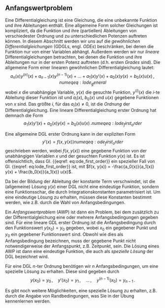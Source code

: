 ## Anfangswertproblem

Eine Differentialgleichung ist eine Gleichung, die eine unbekannte Funktion 
und ihre Ableitungen enthält. Eine allgemeine Form solcher Gleichungen ist
kompliziert, da die Funktion und ihre (partiellen) Ableitungen von 
verschiedester Ordnung und zu unterschiedlichen Potenzen auftreten können.
In diesem Abschnitt werden wir uns auf die 
*gewöhnlichen Differentialgleichungen* (GDGLs, engl. *ODEs*) beschränken, bei denen die
Funktion nur von einer Variablen abhängt. Außerdem werden wir nur 
*lineare* Differentialgleichungen betrachten, bei denen die Funktion und
ihre Ableitungen nur in der ersten Potenz auftreten (d.h. ersten *Grades* sind). 
Die allgemeine Form einer linearen gewöhnlichen Differentialgleichung
lautet:
$$
  a_n(x) y^{(n)}(x) + a_{n-1}(x) y^{(n-1)}(x) + \ldots + a_1(x) y'(x) + a_0(x) y(x) = b_0(x) u(x)\,,
  {{numeq}}{eq:lode_general}
$$
wobei $x$ die unabhängige Variable, $y(x)$ die gesuchte Funktion, $y^{(i)}(x)$ 
die $i$-te Ableitung dieser Funktion ist und
$a_i(x)$, $b_0(x)$ und $u(x)$ gegebene Funktionen von $x$ sind. Das größte $i$,
für das $a_i(x) \neq 0$, ist die *Ordnung* der Differentialgleichung. Eine 
lineare Differentialgleichung erster Ordnung hat demnach die Form
$$
  a_1(x) y'(x) + a_0(x) y(x) = b_0(x) u(x)\,.
  {{numeq}}{eq:lode_first_order}
$$

Eine allgemeine DGL erster Ordnung kann in der expliziten Form
$$
  y'(x) = f(x, y(x))
  {{numeq}}{eq:ode_first_order}
$$
geschrieben werden, wobei $f(x, y(x))$ eine gegebene Funktion von der
unabhängigen Variablen $x$ und der gesuchten Funktion $y(x)$ ist.
Es ist offensichtlich, dass Gl. {{eqref: eq:ode_first_order}} ein
spezieller Fall von Gl. {{eqref: eq:lode_first_order}} ist, mit
$f(x, y(x)) = -\frac{a_0(x)}{a_1(x)} y(x) + \frac{b_0(x)}{a_1(x)} u(x)$.

Da bei der Bildung der Ableitung der konstante Term verschwindet,
ist die (allgemeine) Lösung $y(x)$ einer DGL nicht eine eindeutige Funktion, 
sondern eine Funktionsschar, die durch Integrationskonstanten parametrisiert 
ist. Um eine eindeutige Lösung zu erhalten, müssen diese Konstanten bestimmt 
werden, wie z.B. durch die Wahl von Anfangsbedingungen.

Ein *Anfangswertproblem* (AWP) ist dann ein Problem, bei dem zusätzlich zu der
Differentialgleichung eine oder mehrere Anfangsbedingungen gegeben sind. Für eine
lineare GDL erster Ordnung ist die Anfangsbedingung durch den Funktionswert 
$y(x_0) = y_0$ gegeben, wobei $x_0$ ein gegebener Punkt und $y_0$ ein
gegebener Funktionswert sind. Obwohl wie dies als Anfangsbedingung bezeichnen, muss der
gegebene Punkt nicht notwendigerweise der Anfangspunkt, z.B. Zeitpunkt, sein. Die Lösung
eines AWP ist dann eine eindeutige Funktion, die auch als *spezielle Lösung* 
der DGL bezeichnet wird.

Für eine DGL $n$-ter Ordnung benötigen wir $n$ Anfangsbedingungen, um
eine spezielle Lösung zu erhalten. Diese sind gegeben durch
$$
  y(x_0) = y_0\,,\quad y'(x_0) = y_1\,,\quad \ldots\,,\quad y^{(n-1)}(x_0) = y_{n-1}\,.
$$

Es gibt noch weitere Möglichkeiten, eine spezielle Lösung zu erhalten,
z.B. durch die Angabe von Randbedingungen, was Sie in der Übung kennenlernen
werden.

